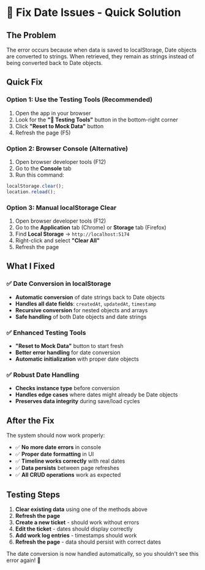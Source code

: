 # 🔧 Fix Date Issues - Quick Solution

## The Problem
The error occurs because when data is saved to localStorage, Date objects are converted to strings. When retrieved, they remain as strings instead of being converted back to Date objects.

## Quick Fix

### Option 1: Use the Testing Tools (Recommended)
1. Open the app in your browser
2. Look for the **"🧪 Testing Tools"** button in the bottom-right corner
3. Click **"Reset to Mock Data"** button
4. Refresh the page (F5)

### Option 2: Browser Console (Alternative)
1. Open browser developer tools (F12)
2. Go to the **Console** tab
3. Run this command:
```javascript
localStorage.clear();
location.reload();
```

### Option 3: Manual localStorage Clear
1. Open browser developer tools (F12)
2. Go to the **Application** tab (Chrome) or **Storage** tab (Firefox)
3. Find **Local Storage** → `http://localhost:5174`
4. Right-click and select **"Clear All"**
5. Refresh the page

## What I Fixed

### ✅ **Date Conversion in localStorage**
- **Automatic conversion** of date strings back to Date objects
- **Handles all date fields**: `createdAt`, `updatedAt`, `timestamp`
- **Recursive conversion** for nested objects and arrays
- **Safe handling** of both Date objects and date strings

### ✅ **Enhanced Testing Tools**
- **"Reset to Mock Data"** button to start fresh
- **Better error handling** for date conversion
- **Automatic initialization** with proper date objects

### ✅ **Robust Date Handling**
- **Checks instance type** before conversion
- **Handles edge cases** where dates might already be Date objects
- **Preserves data integrity** during save/load cycles

## After the Fix

The system should now work properly:
- ✅ **No more date errors** in console
- ✅ **Proper date formatting** in UI
- ✅ **Timeline works correctly** with real dates
- ✅ **Data persists** between page refreshes
- ✅ **All CRUD operations** work as expected

## Testing Steps

1. **Clear existing data** using one of the methods above
2. **Refresh the page**
3. **Create a new ticket** - should work without errors
4. **Edit the ticket** - dates should display correctly
5. **Add work log entries** - timestamps should work
6. **Refresh the page** - data should persist with correct dates

The date conversion is now handled automatically, so you shouldn't see this error again! 🎉

